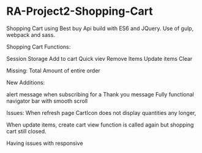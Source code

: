 # RA-Project2-Shopping-Cart

Shopping Cart using Best buy Api build with ES6 and JQuery.
Use of gulp, webpack and sass.

Shopping Cart Functions:

Session Storage
Add to cart
Quick viev
Remove Items 
Update items
Clear 

Missing:
Total Amount of entire order

New Additions:

alert message when subscribing for a Thank you message
Fully functional navigator bar with smooth scroll


Issues:
When refresh page CartIcon does not display quantities any longer,

When update items, create cart view function is called again but shopping cart still closed.

Having issues with responsive


